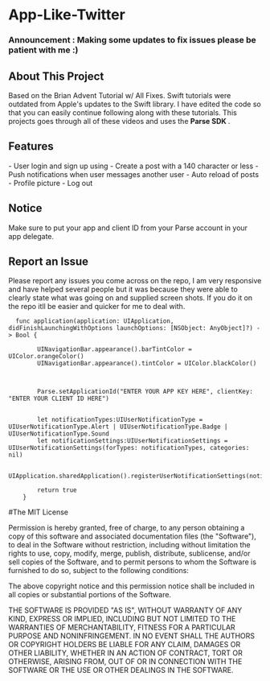 # App-Like-Twitter
### Announcement : Making some updates to fix issues please be patient with me :)
<h2> About This Project </h2> 
Based on the Brian Advent Tutorial w/ All Fixes. Swift tutorials were outdated from Apple's updates to the Swift library.
I have edited the code so that you can easily continue following along with these tutorials. This projects goes through all of 
these videos and uses the <b> Parse SDK </b>.

<h2> Features </h2> 
- User login and sign up using 
- Create a post with a 140 character or less 
- Push notifications when user messages another user
- Auto reload of posts 
- Profile picture 
- Log out 

<h2> Notice </h2> 

Make sure to  put your app and client ID from your Parse account in your app delegate. 


## Report an Issue 

Please report any issues you come across on the repo, I am very responsive and have helped several people but it was because they were able to clearly state what was going on and supplied screen shots. If you do it on the repo itll be easier and quicker for me to deal with. 


```
  func application(application: UIApplication, didFinishLaunchingWithOptions launchOptions: [NSObject: AnyObject]?) -> Bool {
        
        UINavigationBar.appearance().barTintColor = UIColor.orangeColor()
        UINavigationBar.appearance().tintColor = UIColor.blackColor()

        
        
        Parse.setApplicationId("ENTER YOUR APP KEY HERE", clientKey: "ENTER YOUR CLIENT ID HERE")
        
        
        let notificationTypes:UIUserNotificationType = UIUserNotificationType.Alert | UIUserNotificationType.Badge | UIUserNotificationType.Sound
        let notificationSettings:UIUserNotificationSettings = UIUserNotificationSettings(forTypes: notificationTypes, categories: nil)
        
        UIApplication.sharedApplication().registerUserNotificationSettings(notificationSettings)

        return true
    }

```

#The MIT License


Permission is hereby granted, free of charge, to any person obtaining a copy
of this software and associated documentation files (the "Software"), to deal
in the Software without restriction, including without limitation the rights
to use, copy, modify, merge, publish, distribute, sublicense, and/or sell
copies of the Software, and to permit persons to whom the Software is
furnished to do so, subject to the following conditions:

The above copyright notice and this permission notice shall be included in
all copies or substantial portions of the Software.

THE SOFTWARE IS PROVIDED "AS IS", WITHOUT WARRANTY OF ANY KIND, EXPRESS OR
IMPLIED, INCLUDING BUT NOT LIMITED TO THE WARRANTIES OF MERCHANTABILITY,
FITNESS FOR A PARTICULAR PURPOSE AND NONINFRINGEMENT. IN NO EVENT SHALL THE
AUTHORS OR COPYRIGHT HOLDERS BE LIABLE FOR ANY CLAIM, DAMAGES OR OTHER
LIABILITY, WHETHER IN AN ACTION OF CONTRACT, TORT OR OTHERWISE, ARISING FROM,
OUT OF OR IN CONNECTION WITH THE SOFTWARE OR THE USE OR OTHER DEALINGS IN
THE SOFTWARE.



